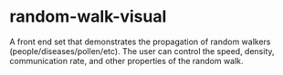 # random-walk-visual
A front end set that demonstrates the propagation of random walkers (people/diseases/pollen/etc). The user can control the speed, density, communication rate, and other properties of the random walk.
